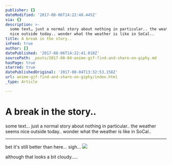 ```yaml
---
publisher: {}
dateModified: '2017-08-06T14:22:40.445Z'
via: {}
description: >-
  some text… just a normal story about nothing in particular.. the weather seems
  nice outside today.. wonder what the weather is like in SoCal..
title: A break in the story..
inFeed: true
author: []
datePublished: '2017-08-06T14:22:41.010Z'
sourcePath: _posts/2017-08-04-anime-gif-find-and-share-on-giphy.md
hasPage: true
starred: true
datePublishedOriginal: '2017-08-04T13:32:53.158Z'
url: anime-gif-find-and-share-on-giphy/index.html
_type: Article

---
```

# A break in the story..

some text... just a normal story about nothing in particular.. the weather seems nice outside today.. wonder what the weather is like in SoCal..

---

bet it's still better than here... sigh...
![](https://the-grid-user-content.s3-us-west-2.amazonaws.com/171cc591-1b22-43cf-ba61-825c715239c8.jpg)

although that looks a bit cloudy.....
